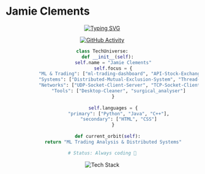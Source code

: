 # Jamie Clements

<div align="center">

[![Typing SVG](https://readme-typing-svg.demolab.com?font=Space+Mono&weight=700&size=24&duration=3000&pause=1000&color=38F77F&center=true&vCenter=true&random=false&width=600&lines=ML+Trading+Analyst;Full+Stack+Developer;System+Architect;Always+Learning)](https://github.com/jamie-clements)

[![GitHub Activity](https://github-readme-activity-graph.vercel.app/graph?username=jamie-clements&theme=github-dark&hide_border=true&point=38F77F&color=38F77F&line=38F77F)](https://github.com/jamie-clements)

```python
class TechUniverse:
    def __init__(self):
        self.name = "Jamie Clements"
        self.focus = {
            "ML & Trading": ["ml-trading-dashboard", "API-Stock-Exchange-Dashboard"],
            "Systems": ["Distributed-Mutual-Exclusion-System", "Thread-communication"],
            "Networks": ["UDP-Socket-Client-Server", "TCP-Socket-Client-Server"],
            "Tools": ["Desktop-Cleaner", "surgical_analyser"]
        }
        
        self.languages = {
            "primary": ["Python", "Java", "C++"],
            "secondary": ["HTML", "CSS"]
        }
        
    def current_orbit(self):
        return "ML Trading Analysis & Distributed Systems"

# Status: Always coding 🚀
```

![Tech Stack](https://skillicons.dev/icons?i=python,java,cpp,html,css,mysql,docker,aws&theme=dark)

</div>
